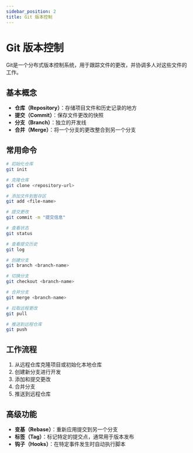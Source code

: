 ```yaml
---
sidebar_position: 2
title: Git 版本控制
---
```

# Git 版本控制

Git是一个分布式版本控制系统，用于跟踪文件的更改，并协调多人对这些文件的工作。

## 基本概念

- **仓库（Repository）**：存储项目文件和历史记录的地方
- **提交（Commit）**：保存文件更改的快照
- **分支（Branch）**：独立的开发线
- **合并（Merge）**：将一个分支的更改整合到另一个分支

## 常用命令

```bash
# 初始化仓库
git init

# 克隆仓库
git clone <repository-url>

# 添加文件到暂存区
git add <file-name>

# 提交更改
git commit -m "提交信息"

# 查看状态
git status

# 查看提交历史
git log

# 创建分支
git branch <branch-name>

# 切换分支
git checkout <branch-name>

# 合并分支
git merge <branch-name>

# 拉取远程更改
git pull

# 推送到远程仓库
git push
```

## 工作流程

1. 从远程仓库克隆项目或初始化本地仓库
2. 创建新分支进行开发
3. 添加和提交更改
4. 合并分支
5. 推送到远程仓库

## 高级功能

- **变基（Rebase）**：重新应用提交到另一个分支
- **标签（Tag）**：标记特定的提交点，通常用于版本发布
- **钩子（Hooks）**：在特定事件发生时自动执行脚本
